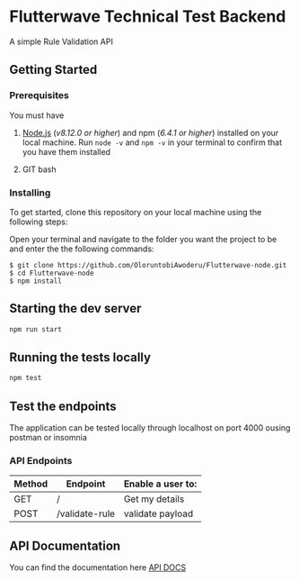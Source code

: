# Flutterwave Technical Test Backend
A simple Rule Validation API

## Getting Started

### Prerequisites

You must have

1. [Node.js](https://nodejs.org/) (_v8.12.0 or higher_) and npm (_6.4.1 or higher_) installed on your local machine. Run `node -v` and `npm -v` in your terminal to confirm that you have them installed

2. GIT bash

### Installing

To get started, clone this repository on your local machine using the following steps:

Open your terminal and navigate to the folder you want the project to be and enter the the following commands:
```
$ git clone https://github.com/OloruntobiAwoderu/Flutterwave-node.git
$ cd Flutterwave-node
$ npm install
```

## Starting the dev server
```bash
npm run start
```

## Running the tests locally

```bash
npm test
```

## Test the endpoints

The application can be tested locally through localhost on port 4000 ousing postman or insomnia



### API Endpoints


Method        | Endpoint      | Enable a user to: |
------------- | ------------- | ---------------
GET  | / | Get my details |
POST  | /validate-rule | validate payload |


## API Documentation

You can find the documentation here [API DOCS](https://documenter.getpostman.com/view/9555585/TW6xonyq)

